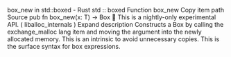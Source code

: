box_new in std::boxed - Rust
std
::
boxed
Function
box_new
Copy item path
Source
pub fn box_new<T>(x: T) ->
Box
<T>
🔬
This is a nightly-only experimental API. (
liballoc_internals
)
Expand description
Constructs a
Box<T>
by calling the
exchange_malloc
lang item and moving the argument into
the newly allocated memory. This is an intrinsic to avoid unnecessary copies.
This is the surface syntax for
box <expr>
expressions.